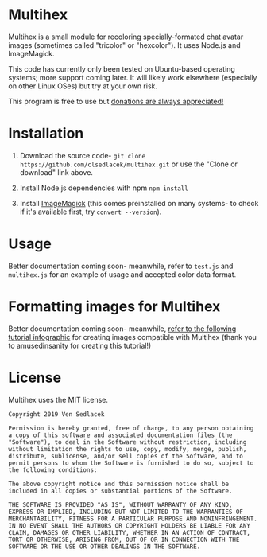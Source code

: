 # Multihex

Multihex is a small module for recoloring specially-formated chat avatar images (sometimes called "tricolor" or "hexcolor"). It uses Node.js and ImageMagick.

This code has currently only been tested on Ubuntu-based operating systems; more support coming later. It will likely work elsewhere (especially on other Linux OSes) but try at your own risk.

This program is free to use but [donations are always appreciated!](https://ko-fi.com/nventous)

# Installation

1. Download the source code- `git clone https://github.com/clsedlacek/multihex.git` or use the "Clone or download" link above.

2. Install Node.js dependencies with npm `npm install`

3. Install [ImageMagick](https://imagemagick.org/index.php) (this comes preinstalled on many systems- to check if it's available first, try `convert --version`).

# Usage

Better documentation coming soon- meanwhile, refer to `test.js` and `multihex.js` for an example of usage and accepted color data format.

# Formatting images for Multihex

Better documentation coming soon- meanwhile, [refer to the following tutorial infographic](https://www.deviantart.com/amusedinsanity/art/Tricolor-Hexacolor-Pose-Tutorial-for-CS4-206687253) for creating images compatible with Multihex (thank you to amusedinsanity for creating this tutorial!)


# License

Multihex uses the MIT license.

```
Copyright 2019 Ven Sedlacek

Permission is hereby granted, free of charge, to any person obtaining a copy of this software and associated documentation files (the "Software"), to deal in the Software without restriction, including without limitation the rights to use, copy, modify, merge, publish, distribute, sublicense, and/or sell copies of the Software, and to permit persons to whom the Software is furnished to do so, subject to the following conditions:

The above copyright notice and this permission notice shall be included in all copies or substantial portions of the Software.

THE SOFTWARE IS PROVIDED "AS IS", WITHOUT WARRANTY OF ANY KIND, EXPRESS OR IMPLIED, INCLUDING BUT NOT LIMITED TO THE WARRANTIES OF MERCHANTABILITY, FITNESS FOR A PARTICULAR PURPOSE AND NONINFRINGEMENT. IN NO EVENT SHALL THE AUTHORS OR COPYRIGHT HOLDERS BE LIABLE FOR ANY CLAIM, DAMAGES OR OTHER LIABILITY, WHETHER IN AN ACTION OF CONTRACT, TORT OR OTHERWISE, ARISING FROM, OUT OF OR IN CONNECTION WITH THE SOFTWARE OR THE USE OR OTHER DEALINGS IN THE SOFTWARE.
```
